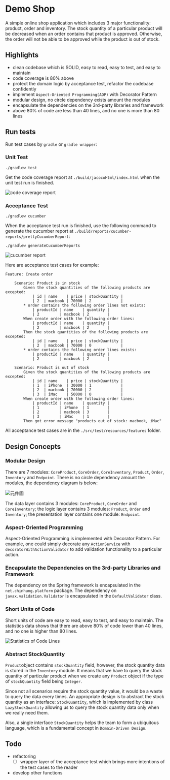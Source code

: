 # Demo Shop

A simple online shop application which includes 3 major functionality: product, order and inventory. The stock quantity of a particular product will be decreased when an order contains that product is approved. Otherwise, the order will not be able to be approved while the product is out of stock.

## Highlights
- clean codebase which is SOLID, easy to read, easy to test, and easy to maintain
- code coverage is 80% above
- protect the domain logic by acceptance test, refactor the codebase confidently
- implement `Aspect-Oriented Programming(AOP)` with Decorator Pattern
- modular design, no circle dependency exists amount the modules
- encapsulate the dependencies on the 3rd-party libraries and framework
- above 80% of code are less than 40 lines, and no one is more than 80 lines

## Run tests
Run test cases by `gradle` or `gradle wrapper`:

### Unit Test
```
./gradlew test
```
Get the code coverage report at `./build/jacocoHtml/index.html` when the unit test run is finished.

![code coverage report](https://i.imgur.com/jLdu9Ce.png)

### Acceptance Test
```
./gradlew cucumber
```

When the acceptance test run is finished, use the following command to generate the cucumber report at `./build/reports/cucumber-reports/prettyCucumberReport`:
```
./gradlew generateCucumberReports
```
![cucumber report](https://i.imgur.com/A9gZ4r7.png)

Here are acceptance test cases for example:

```Gherkin
Feature: Create order

    Scenario: Product is in stock
        Given the stock quantities of the following products are excepted:
            | id | name    | price | stockQuantity |
            | 2  | macbook | 70000 | 2             |
        * order contains the following order lines not exists:
            | productId | name    | quantity |
            | 2         | macbook | 2        |
        When create order with the following order lines:
            | productId | name    | quantity |
            | 2         | macbook | 2        |
        Then the stock quantities of the following products are excepted:
            | id | name    | price | stockQuantity |
            | 2  | macbook | 70000 | 0             |
        * order contains the following order lines exists:
            | productId | name    | quantity |
            | 2         | macbook | 2        |

    Scenario: Product is out of stock
        Given the stock quantities of the following products are excepted:
            | id | name    | price | stockQuantity |
            | 1  | iPhone  | 30000 | 1             |
            | 2  | macbook | 70000 | 2             |
            | 3  | iMac    | 50000 | 0             |
        When create order with the following order lines:
            | productId | name    | quantity |
            | 1         | iPhone  | 1        |
            | 2         | macbook | 3        |
            | 3         | iMac    | 1        |
        Then got error message "products out of stock: macbook, iMac"
```
All acceptance test cases are in the `./src/test/resources/features` folder.

## Design Concepts

### Modular Design
There are 7 modules: `CoreProduct`, `CoreOrder`, `CoreInventory`, `Product`, `Order`, `Inventory` and `Endpoint`. There is no circle dependency amount the modules, the dependency diagram is below:

![元件圖](https://i.imgur.com/Mh7IB5b.png)

The data layer contains 3 modules: `CoreProduct`, `CoreOrder` and `CoreInventory`; the logic layer contains 3 modules: `Product`, `Order` and `Inventory`; the presentation layer contains one module: `Endpoint`.

### Aspect-Oriented Programming

Aspect-Oriented Programming is implemented with Decorator Pattern. For example, one could simply decorate any `ActionService` with `decoratorWithActionValidator` to add validation functionality to a particular action.

### Encapsulate the Dependencies on the 3rd-party Libraries and Framework

The dependency on the Spring framework is encapsulated in the `net.chinhung.platform` package. The dependency on `javax.validation.Validator` is encapsulated in the `DefaultValidator` class.

### Short Units of Code

Short units of code are easy to read, easy to test, and easy to maintain. The statistics data shows that there are above 80% of code lower than 40 lines, and no one is higher than 80 lines.

![Statistics of Code Lines](https://i.imgur.com/kezLvL7.png)

### Abstract StockQuantity

`Product`object contains `stockQuantity` field, however, the stock quantity data is stored in the `Inventory` module. It means that we have to query the stock quantity of particular product when we create any `Product` object if the type of `stockQuantity` field being `Integer`. 

Since not all scenarios require the stock quantity value, it would be a waste to query the data every times. An appropriate design is to abstract the stock quantity as an interface: `StockQuantity`, which is implemented by class `LazyStockQuantity` allowing us to query the stock quantity data only when we really need them. 

Also, a single interface `StockQuantity` helps the team to form a ubiquitous language, which is a fundamental concept in `Domain-Driven Design`.

## Todo
- refactoring
    - [ ] wrapper layer of the acceptance test which brings more intentions of the test cases to the reader
    
- develop other functions